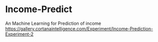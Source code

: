 # Income-Predict
An Machine Learning for Prediction of income
https://gallery.cortanaintelligence.com/Experiment/Income-Prediction-Experiment-2
